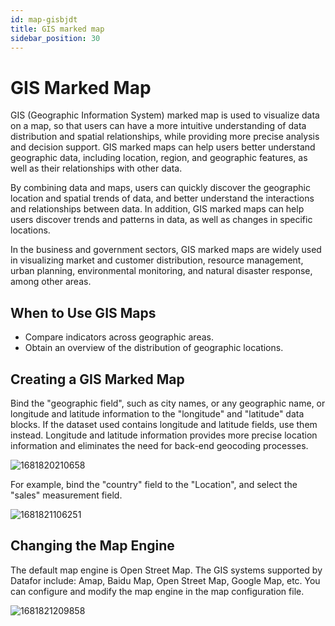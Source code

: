 ```yaml
---
id: map-gisbjdt
title: GIS marked map
sidebar_position: 30
---
```

# GIS Marked Map

GIS (Geographic Information System) marked map is used to visualize data on a map, so that users can have a more intuitive understanding of data distribution and spatial relationships, while providing more precise analysis and decision support. GIS marked maps can help users better understand geographic data, including location, region, and geographic features, as well as their relationships with other data.

By combining data and maps, users can quickly discover the geographic location and spatial trends of data, and better understand the interactions and relationships between data. In addition, GIS marked maps can help users discover trends and patterns in data, as well as changes in specific locations.

In the business and government sectors, GIS marked maps are widely used in visualizing market and customer distribution, resource management, urban planning, environmental monitoring, and natural disaster response, among other areas.

## When to Use GIS Maps

- Compare indicators across geographic areas.
- Obtain an overview of the distribution of geographic locations.

## Creating a GIS Marked Map

Bind the "geographic field", such as city names, or any geographic name, or longitude and latitude information to the "longitude" and "latitude" data blocks. If the dataset used contains longitude and latitude fields, use them instead. Longitude and latitude information provides more precise location information and eliminates the need for back-end geocoding processes.

![1681820210658](../../../../../../static/img/en/datafor/visualizer/1681820210658.png)

For example, bind the "country" field to the "Location", and select the "sales" measurement field.

![1681821106251](../../../../../../static/img/en/datafor/visualizer/1681821106251.png)

## Changing the Map Engine

The default map engine is Open Street Map. The GIS systems supported by Datafor include: Amap, Baidu Map, Open Street Map, Google Map, etc. You can configure and modify the map engine in the map configuration file.

![1681821209858](../../../../../../static/img/en/datafor/visualizer/1681821209858.png)

